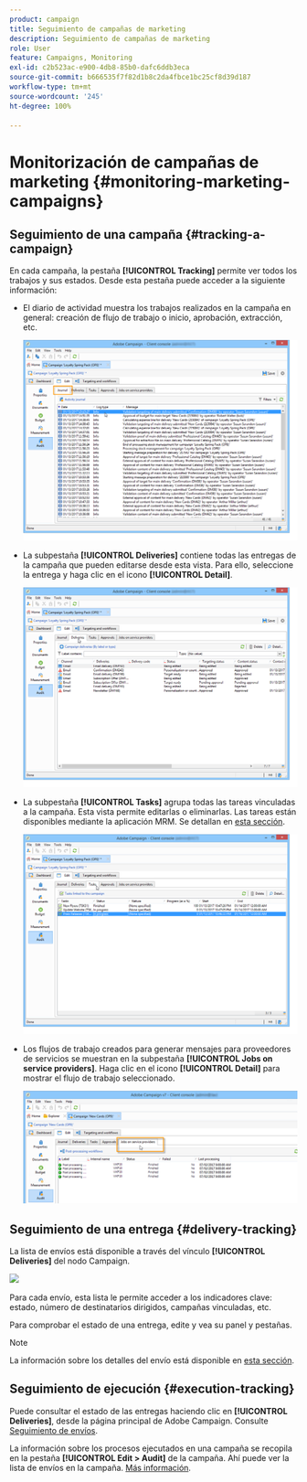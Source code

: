 ```yaml
---
product: campaign
title: Seguimiento de campañas de marketing
description: Seguimiento de campañas de marketing
role: User
feature: Campaigns, Monitoring
exl-id: c2b523ac-e900-4db8-85b0-dafc6ddb3eca
source-git-commit: b666535f7f82d1b8c2da4fbce1bc25cf8d39d187
workflow-type: tm+mt
source-wordcount: '245'
ht-degree: 100%

---
```


# Monitorización de campañas de marketing {#monitoring-marketing-campaigns}

## Seguimiento de una campaña {#tracking-a-campaign}

En cada campaña, la pestaña **[!UICONTROL Tracking]** permite ver todos los trabajos y sus estados. Desde esta pestaña puede acceder a la siguiente información:

* El diario de actividad muestra los trabajos realizados en la campaña en general: creación de flujo de trabajo o inicio, aprobación, extracción, etc.

  ![](assets/s_ncs_user_op_edit_exe_tab_a.png)

* La subpestaña **[!UICONTROL Deliveries]** contiene todas las entregas de la campaña que pueden editarse desde esta vista. Para ello, seleccione la entrega y haga clic en el icono **[!UICONTROL Detail]**.

  ![](assets/s_ncs_user_op_edit_exe_tab_b.png)

* La subpestaña **[!UICONTROL Tasks]** agrupa todas las tareas vinculadas a la campaña. Esta vista permite editarlas o eliminarlas. Las tareas están disponibles mediante la aplicación MRM. Se detallan en [esta sección](../../mrm/using/creating-and-managing-tasks.md).

  ![](assets/s_ncs_user_op_edit_exe_tab_e.png)

* Los flujos de trabajo creados para generar mensajes para proveedores de servicios se muestran en la subpestaña **[!UICONTROL Jobs on service providers]**. Haga clic en el icono **[!UICONTROL Detail]** para mostrar el flujo de trabajo seleccionado.

  ![](assets/s_ncs_user_op_edit_exe_tab_d.png)

## Seguimiento de una entrega {#delivery-tracking}

La lista de envíos está disponible a través del vínculo **[!UICONTROL Deliveries]** del nodo Campaign.

![](assets/s_ncs_user_op_del_state_from_homepage.png)

Para cada envío, esta lista le permite acceder a los indicadores clave: estado, número de destinatarios dirigidos, campañas vinculadas, etc.

Para comprobar el estado de una entrega, edite y vea su panel y pestañas.

>[!NOTE]
>
>La información sobre los detalles del envío está disponible en [esta sección](../../delivery/using/about-message-tracking.md).

## Seguimiento de ejecución {#execution-tracking}

Puede consultar el estado de las entregas haciendo clic en **[!UICONTROL Deliveries]**, desde la página principal de Adobe Campaign. Consulte [Seguimiento de envíos](#delivery-tracking).

La información sobre los procesos ejecutados en una campaña se recopila en la pestaña **[!UICONTROL Edit > Audit]** de la campaña. Ahí puede ver la lista de envíos en la campaña. [Más información](#tracking-a-campaign).
